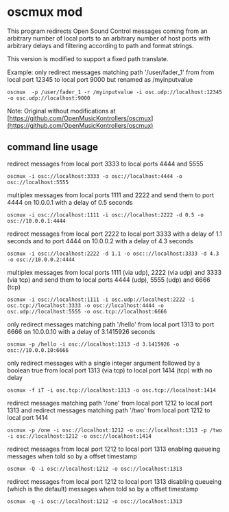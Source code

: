 # oscmux mod

This program redirects Open Sound Control messages coming from an arbitrary number of local ports to an arbitrary number of
host ports with arbitrary delays and filtering according to path and format strings.

This version is modified to support a fixed path translate.

Example: only redirect messages matching path '/user/fader_1' from from local port 12345 to local port 9000 but renamed as /myinputvalue
	
	oscmux  -p /user/fader_1 -r /myinputvalue -i osc.udp://localhost:12345 -o osc.udp://localhost:9000
	

Note: Original without modifications at [https://github.com/OpenMusicKontrollers/oscmux](https://github.com/OpenMusicKontrollers/oscmux)

## command line usage

redirect messages from local port 3333 to local ports 4444 and 5555

	oscmux -i osc://localhost:3333 -o osc://localhost:4444 -o osc://localhost:5555

multiplex messages from local ports 1111 and 2222 and send them to port 4444 on 10.0.0.1 with a delay of 0.5 seconds
	
	oscmux -i osc://localhost:1111 -i osc://localhost:2222 -d 0.5 -o osc://10.0.0.1:4444

redirect messages from local port 2222 to local port 3333 with a delay of 1.1 seconds and to port 4444 on 10.0.0.2 with a delay of 4.3 seconds

	oscmux -i osc://localhost:2222 -d 1.1 -o osc:://localhost:3333 -d 4.3 -o osc://10.0.0.2:4444

multiplex messages from local ports 1111 (via udp), 2222 (via udp) and 3333 (via tcp) and send them to local ports 4444 (udp), 5555 (udp) and 6666 (tcp)

	oscmux -i osc://localhost:1111 -i osc.udp://localhost:2222 -i osc.tcp://localhost:3333 -o osc://localhost:4444 -o osc.udp://localhost:5555 -o osc.tcp://localhost:6666

only redirect messages matching path '/hello' from local port 1313 to port 6666 on 10.0.0.10 with a delay of 3.1415926 seconds

	oscmux -p /hello -i osc://localhost:1313 -d 3.1415926 -o osc://10.0.0.10:6666

only redirect messages with a single integer argument followed by a boolean true from local port 1313 (via tcp) to local port 1414 (tcp) with no delay

	oscmux -f iT -i osc.tcp://localhost:1313 -o osc.tcp://localhost:1414

redirect messages matching path '/one' from local port 1212 to local port 1313 and redirect messages matching path '/two' from local port 1212 to local port 1414

	oscmux -p /one -i osc://localhost:1212 -o osc://localhost:1313 -p /two -i osc://localhost:1212 -o osc://localhost:1414

redirect messages from local port 1212 to local port 1313 enabling queueing messages when told so by a offset timestamp

	oscmux -Q -i osc://localhost:1212 -o osc://localhost:1313

redirect messages from local port 1212 to local port 1313 disabling queueing (which is the default) messages when told so by a offset timestamp

	oscmux -q -i osc://localhost:1212 -o osc://localhost:1313

